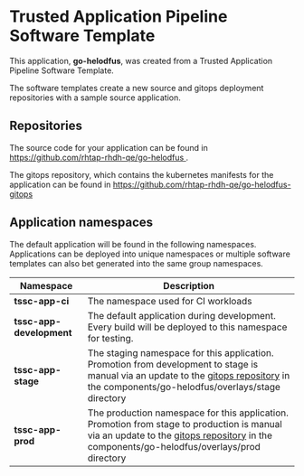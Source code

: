 # Trusted Application Pipeline Software Template

This application, **go-helodfus**, was created from a Trusted Application Pipeline Software Template.

The software templates create a new source and gitops deployment repositories with a sample source application. 

## Repositories

The source code for your application can be found in [https://github.com/rhtap-rhdh-qe/go-helodfus ](https://github.com/rhtap-rhdh-qe/go-helodfus ).
 
The gitops repository, which contains the kubernetes manifests for the application can be found in 
[https://github.com/rhtap-rhdh-qe/go-helodfus-gitops ](https://github.com/rhtap-rhdh-qe/go-helodfus-gitops ) 

## Application namespaces 

The default application will be found in the following namespaces. Applications can be deployed into unique namespaces or multiple software templates can also bet generated into the same group namespaces.  

|  Namespace   |  Description   |  
| -------- | -------- |
| **tssc-app-ci** | The namespace used for CI workloads |
| **tssc-app-development** | The default application during development. Every build will be deployed to this namespace for testing. |
| **tssc-app-stage** | The staging namespace for this application. Promotion from development to stage is manual via an update to the [gitops repository](https://github.com/rhtap-rhdh-qe/go-helodfus-gitops ) in the components/go-helodfus/overlays/stage directory |
| **tssc-app-prod** | The production namespace for this application. Promotion from stage to production is manual via an update to the [gitops repository](https://github.com/rhtap-rhdh-qe/go-helodfus-gitops ) in the components/go-helodfus/overlays/prod directory |